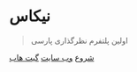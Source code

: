 # نیکاس

> اولین پلتفرم نظرگذاری پارسی

[شروع](introduction)
[وب سایت](https://www.nikasproject.ir/)
[گیت هاب](https://github.com/Nikas-Project/Server)
